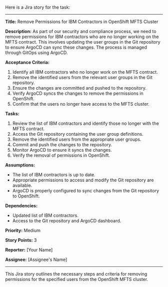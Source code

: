 Here is a Jira story for the task:

---

**Title:** Remove Permissions for IBM Contractors in OpenShift MFTS Cluster

**Description:**
As part of our security and compliance process, we need to remove permissions for IBM contractors who are no longer working on the MFTS contract. This involves updating the user groups in the Git repository to ensure ArgoCD can sync these changes. The process is managed through GitOps using ArgoCD.

**Acceptance Criteria:**
1. Identify all IBM contractors who no longer work on the MFTS contract.
2. Remove the identified users from the relevant user groups in the Git repository.
3. Ensure the changes are committed and pushed to the repository.
4. Verify ArgoCD syncs the changes to remove the permissions in OpenShift.
5. Confirm that the users no longer have access to the MFTS cluster.

**Tasks:**
1. Review the list of IBM contractors and identify those no longer with the MFTS contract.
2. Access the Git repository containing the user group definitions.
3. Remove the identified users from the appropriate user groups.
4. Commit and push the changes to the repository.
5. Monitor ArgoCD to ensure it syncs the changes.
6. Verify the removal of permissions in OpenShift.

**Assumptions:**
- The list of IBM contractors is up to date.
- Appropriate permissions to access and modify the Git repository are available.
- ArgoCD is properly configured to sync changes from the Git repository to OpenShift.

**Dependencies:**
- Updated list of IBM contractors.
- Access to the Git repository and ArgoCD dashboard.

**Priority:** Medium

**Story Points:** 3

**Reporter:** [Your Name]

**Assignee:** [Assignee's Name]

---

This Jira story outlines the necessary steps and criteria for removing permissions for the specified users from the OpenShift MFTS cluster.
